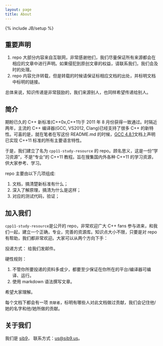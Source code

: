 ```yaml
---
layout: page
title: About
---
```

{% include JB/setup %}

## 重要声明 ##

1. repo 大部分内容来自互联网，非常感谢他们，我们尽量保证所有来源都会在相应的文章中进行声明。如果侵犯到原创文章的权益，请联系我们，我们会及时的处理。
2. repo 内容允许转载，但是转载的时候请保证标相应文档的出处，并标明文档中标明的链接。

总体来说，知识传递是非常鼓励的，我们来源别人，也同样希望传递给别人。

## 简介 ##

期盼已久的 C++ 新标准(C++0x,C++11)于 2011 年 8 月份获得一致通过。时隔近两年，主流的 C++ 编译器(GCC, VS2012, Clang)已经支持了很多 C++ 的新特性。可喜的是，就在笔者在写这份 README.md 的时候，[GCC 4.8.1](http://gcc.gnu.org/gcc-4.8/cxx0x_status.html)文档上声明已实现 C++11 标准的所有主要语言特性。

于是，我们建立了名为 `cpp11-study-resource` 的 repo。顾名思义，这是一份“学习资源”，不是“专业”的 C++11 教程。旨在搜集国内外各种 C++11 的学习资源，供大家参考、学习。

repo 主要由以下几项组成:

1. 文档，搞清楚新标准有什么；
2. 深入了解原理，搞清为什么是这样；
3. 对应的测试代码，验证；

## 加入我们 ##

`cpp11-study-resource`是公开的 repo，非常欢迎广大 C++ fans 参与进来，和我们一起，建立一个正确，专业，完善的资源库。知识点大小不限，只要是对 repo 有帮助，我们都非常欢迎。大家可以从两个方向下手：

投递方式： 给我们发邮件。

硬性规则：

1. 不管你所要投递的资料多或少，都要至少保证在你所在的平台/编译器可编译、运行。
2. 使用 markdown 语法撰写文章。

希望大家理解。

每个文档下都会有一项 `贡献者`，标明有哪些人对此文档做过贡献，我们会记住他/她的名字和他/她所做的贡献。

## 关于我们 ##

我们是 [sib9](http://sib9.us)， 联系方式：us@sib9.us。
